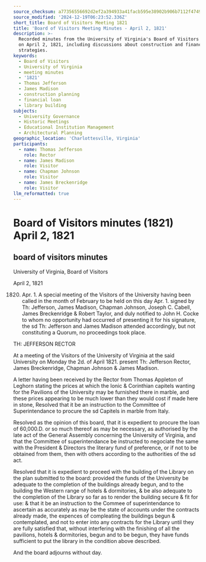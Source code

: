 ```yaml
---
source_checksum: a77356556692d2ef2a394933a41facb595e38902b906b7112f4749ca366cfbfd
source_modified: '2024-12-19T06:23:52.336Z'
short_title: Board of Visitors Meeting 1821
title: 'Board of Visitors Meeting Minutes - April 2, 1821'
description: >-
  Recorded minutes from the University of Virginia's Board of Visitors meeting
  on April 2, 1821, including discussions about construction and financial
  strategies.
keywords:
  - Board of Visitors
  - University of Virginia
  - meeting minutes
  - '1821'
  - Thomas Jefferson
  - James Madison
  - construction planning
  - financial loan
  - library building
subjects:
  - University Governance
  - Historic Meetings
  - Educational Institution Management
  - Architectural Planning
geographic_location: 'Charlottesville, Virginia'
participants:
  - name: Thomas Jefferson
    role: Rector
  - name: James Madison
    role: Visitor
  - name: Chapman Johnson
    role: Visitor
  - name: James Breckenridge
    role: Visitor
llm_reformatted: true
---
```

# Board of Visitors minutes (1821) April 2, 1821

## board of visitors minutes

University of Virginia, Board of Visitors

April 2, 1821

1820. Apr. 1. A special meeting of the Visitors of the University having been called in the month of February to be held on this day Apr. 1. signed by Th: Jefferson, James Madison, Chapman Johnson, Joseph C. Cabell, James Breckenridge & Robert Taylor, and duly notified to John H. Cocke to whom no opportunity had occurred of presenting it for his signature, the sd Th: Jefferson and James Madison attended accordingly, but not constituting a Quorum, no proceedings took place.

TH: JEFFERSON RECTOR

At a meeting of the Visitors of the University of Virginia at the said University on Monday the 2d. of April 1821. present Th: Jefferson Rector, James Breckenridge, Chapman Johnson & James Madison.

A letter having been received by the Rector from Thomas Appleton of Leghorn stating the prices at which the Ionic & Corinthian capitels wanting for the Pavilions of the University may be furnished there in marble, and these prices appearing to be much lower than they would cost if made here in stone, Resolved that it be an instruction to the Committee of Superintendance to procure the sd Capitels in marble from Italy.

Resolved as the opinion of this board, that it is expedient to procure the loan of 60,000.D. or so much thereof as may be necessary, as authorised by the late act of the General Assembly concerning the University of Virginia, and that the Committee of superintendance be instructed to negociate the same with the President & Directors the literary fund of preference, or if not to be obtained from them, then with others according to the authorities of the sd act.

Resolved that it is expedient to proceed with the building of the Library on the plan submitted to the board: provided the funds of the University be adequate to the completion of the buildings already begun, and to the building the Western range of hotels & dormitories, & be also adequate to the completion of the Library so far as to render the building secure & fit for use: & that it be an instruction to the Commee of superintendance to ascertain as accurately as may be the state of accounts under the contracts already made, the expences of compleating the buildings begun & contemplated, and not to enter into any contracts for the Library until they are fully satisfied that, without interfering with the finishing of all the pavilions, hotels & dormitories, begun and to be begun, they have funds sufficient to put the library in the condition above described.

And the board adjourns without day.
